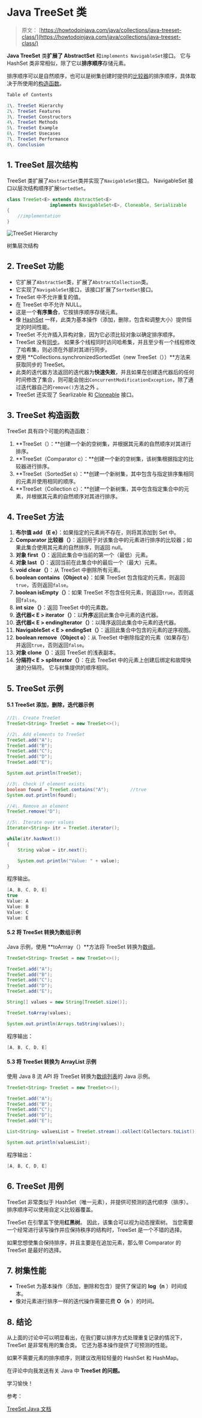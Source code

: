 # Java TreeSet 类

> 原文： [https://howtodoinjava.com/java/collections/java-treeset-class/](https://howtodoinjava.com/java/collections/java-treeset-class/)

**Java TreeSet** 类**扩展了 AbstractSet** 和`implements NavigableSet`接口。 它与 HashSet 类非常相似，除了它以**排序顺序**存储元素。

排序顺序可以是自然顺序，也可以是树集创建时提供的[比较器](https://howtodoinjava.com/java8/using-comparator-becomes-easier-with-lambda-expressions-java-8/)的排序顺序，具体取决于所使用的[构造函数](https://howtodoinjava.com/oops/java-constructors/)。

```java
Table of Contents

1\. TreeSet Hierarchy
2\. TreeSet Features
3\. TreeSet Constructors
4\. TreeSet Methods
5\. TreeSet Example
6\. TreeSet Usecases
7\. TreeSet Performance
8\. Conclusion
```

## 1\. TreeSet 层次结构

TreeSet 类扩展了`AbstractSet`类并实现了`NavigableSet`接口。 NavigableSet 接口以层次结构顺序扩展`SortedSet`。

```java
class TreeSet<E> extends AbstractSet<E> 
				implements NavigableSet<E>, Cloneable, Serializable 
{
	//implementation
}

```

![TreeSet Hierarchy](img/bf1f79ed098726a738ab2e8afe399d60.png)

树集层次结构

## 2\. TreeSet 功能

*   它扩展了`AbstractSet`类，扩展了`AbstractCollection`类。
*   它实现了`NavigableSet`接口，该接口扩展了`SortedSet`接口。
*   TreeSet 中不允许重复的值。
*   在 TreeSet 中不允许 NULL。
*   这是一个**有序集合**，它按排序顺序存储元素。
*   像 [HashSet](https://howtodoinjava.com/java/collections/java-hashset/) 一样，此类为基本操作（添加，删除，包含和调整大小）提供恒定的时间性能。
*   TreeSet 不允许插入异构对象，因为它必须比较对象以确定排序顺序。
*   TreeSet 没有[同步](https://howtodoinjava.com/java/multi-threading/wait-notify-and-notifyall-methods/)。 如果多个线程同时访问哈希集，并且至少有一个线程修改了哈希集，则必须在外部对其进行同步。
*   使用 **Collections.synchronizedSortedSet（new TreeSet（））**方法来获取同步的 TreeSet。
*   此类的迭代器方法返回的迭代器为**快速失败**，并且如果在创建迭代器后的任何时间修改了集合，则可能会抛出`ConcurrentModificationException`，除了通过迭代器自己的`remove()`方法之外 。
*   TreeSet 还实现了 Searlizable 和 [Cloneable](https://howtodoinjava.com/array/java-array-clone-shallow-copy/) 接口。

## 3\. TreeSet 构造函数

TreeSet 具有四个可能的构造函数：

1.  **TreeSet（）：**创建一个新的空树集，并根据其元素的自然顺序对其进行排序。
2.  **TreeSet（Comparator c）：**创建一个新的空树集，该树集根据指定的比较器进行排序。
3.  **TreeSet（SortedSet s）：**创建一个新树集，其中包含与指定排序集相同的元素并使用相同的顺序。
4.  **TreeSet（Collection c）：**创建一个新树集，其中包含指定集合中的元素，并根据其元素的自然顺序对其进行排序。

## 4\. TreeSet 方法

1.  **布尔值 add（E e）**：如果指定的元素尚不存在，则将其添加到 Set 中。
2.  **Comparator 比较器（）**：返回用于对该集合中的元素进行排序的比较器；如果此集合使用其元素的自然排序，则返回 null。
3.  **对象 first（）**：返回此集合中当前的第一个（最低）元素。
4.  **对象 last（）**：返回当前在此集合中的最后一个（最大）元素。
5.  **void clear（）**：从 TreeSet 中删除所有元素。
6.  **boolean contains（Object o）**：如果 TreeSet 包含指定的元素，则返回`true`，否则返回`false`。
7.  **boolean isEmpty（）**：如果 TreeSet 不包含任何元素，则返回`true`，否则返回`false`。
8.  **int size（）**：返回 TreeSet 中的元素数。
9.  **迭代器< E > iterator（）**：以**升序**返回此集合中元素的迭代器。
10.  **迭代器< E > endingIterator（）**：以降序返回此集合中元素的迭代器。
11.  **NavigableSet < E > endingSet（）**：返回此集合中包含的元素的逆序视图。
12.  **boolean remove（Object o）**：从 TreeSet 中删除指定的元素（如果存在）并返回`true`，否则返回`false`。
13.  **对象 clone（）**：返回 TreeSet 的浅表副本。
14.  **分隔符< E > spliterator（）**：在此 TreeSet 中的元素上创建后绑定和故障快速的分隔符。 它与树集提供的顺序相同。

## 5\. TreeSet 示例

#### 5.1 TreeSet 添加，删除，迭代器示例

```java
//1\. Create TreeSet
TreeSet<String> TreeSet = new TreeSet<>();

//2\. Add elements to TreeSet 
TreeSet.add("A");
TreeSet.add("B");
TreeSet.add("C");
TreeSet.add("D");
TreeSet.add("E");

System.out.println(TreeSet);

//3\. Check if element exists
boolean found = TreeSet.contains("A");        //true
System.out.println(found);

//4\. Remove an element
TreeSet.remove("D");

//5\. Iterate over values
Iterator<String> itr = TreeSet.iterator();

while(itr.hasNext()) 
{
    String value = itr.next();

    System.out.println("Value: " + value);
}

```

程序输出。

```java
[A, B, C, D, E]
true
Value: A
Value: B
Value: C
Value: E

```

#### 5.2 将 TreeSet 转换为数组示例

Java 示例，使用 **toArrray（）**方法将 TreeSet 转换为[数组](https://howtodoinjava.com/java-array/)。

```java
TreeSet<String> TreeSet = new TreeSet<>();

TreeSet.add("A");
TreeSet.add("B");
TreeSet.add("C");
TreeSet.add("D");
TreeSet.add("E");

String[] values = new String[TreeSet.size()];

TreeSet.toArray(values);

System.out.println(Arrays.toString(values));

```

程序输出：

```java
[A, B, C, D, E]

```

#### 5.3 将 TreeSet 转换为 ArrayList 示例

使用 Java 8 流 API 将 TreeSet 转换为[数组列表](https://howtodoinjava.com/java-arraylist/)的 Java 示例。

```java
TreeSet<String> TreeSet = new TreeSet<>();

TreeSet.add("A");
TreeSet.add("B");
TreeSet.add("C");
TreeSet.add("D");
TreeSet.add("E");

List<String> valuesList = TreeSet.stream().collect(Collectors.toList());

System.out.println(valuesList);

```

程序输出：

```java
[A, B, C, D, E]

```

## 6\. TreeSet 用例

TreeSet 非常类似于 HashSet（唯一元素），并提供可预测的迭代顺序（排序）。 排序顺序可以使用自定义比较器覆盖。

TreeSet 在引擎盖下使用**红黑树**。 因此，该集合可以视为动态搜索树。 当您需要一个经常进行读写操作并应保持秩序的结构时，TreeSet 是一个不错的选择。

如果您想使集合保持排序，并且主要是在追加元素，那么带 Comparator 的 TreeSet 是最好的选择。

## 7\. 树集性能

*   TreeSet 为基本操作（添加，删除和包含）提供了保证的 **log（n** ）时间成本。
*   像对元素进行排序一样的迭代操作需要花费 **O（n** ）的时间。

## 8\. 结论

从上面的讨论中可以明显看出，在我们要以排序方式处理重复记录的情况下，TreeSet 是非常有用的集合类。 它还为基本操作提供了可预测的性能。

如果不需要元素的排序顺序，则建议改用较轻量的 HashSet 和 HashMap。

在评论中向我发送有关 Java 中 **TreeSet 的问题。**

学习愉快！

参考：

[TreeSet Java 文档](https://docs.oracle.com/javase/10/docs/api/java/util/TreeSet.html)